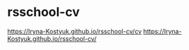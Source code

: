 # rsschool-cv
https://Iryna-Kostyuk.github.io/rsschool-cv/cv
https://Iryna-Kostyuk.github.io/rsschool-cv/
